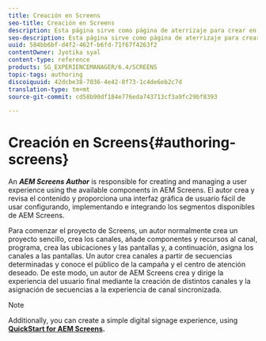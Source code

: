 ```yaml
---
title: Creación en Screens
seo-title: Creación en Screens
description: Esta página sirve como página de aterrizaje para crear en AEM Screens. Proporciona una visión general de las distintas funciones y responsabilidades de un autor de AEM Screens.
seo-description: Esta página sirve como página de aterrizaje para crear en AEM Screens. Proporciona una visión general de las distintas funciones y responsabilidades de un autor de AEM Screens.
uuid: 584bb6bf-d4f2-462f-b6fd-71f67f4263f2
contentOwner: Jyotika syal
content-type: reference
products: SG_EXPERIENCEMANAGER/6.4/SCREENS
topic-tags: authoring
discoiquuid: 42dcbe38-7036-4e42-8f73-1c4de6eb2c7d
translation-type: tm+mt
source-git-commit: cd58b90df184e776eda743713cf3a9fc29bf8393

---
```



# Creación en Screens{#authoring-screens}

An ***AEM Screens Author*** is responsible for creating and managing a user experience using the available components in AEM Screens. El autor crea y revisa el contenido y proporciona una interfaz gráfica de usuario fácil de usar configurando, implementando e integrando los segmentos disponibles de AEM Screens.

Para comenzar el proyecto de Screens, un autor normalmente crea un proyecto sencillo, crea los canales, añade componentes y recursos al canal, programa, crea las ubicaciones y las pantallas y, a continuación, asigna los canales a las pantallas. Un autor crea canales a partir de secuencias determinadas y conoce el público de la campaña y el centro de atención deseado. De este modo, un autor de AEM Screens crea y dirige la experiencia del usuario final mediante la creación de distintos canales y la asignación de secuencias a la experiencia de canal sincronizada.

>[!NOTE]
>
>Additionally, you can create a simple digital signage experience, using **[QuickStart for AEM Screens](/help/screens/kickstart-for-aem-screens.md).**
